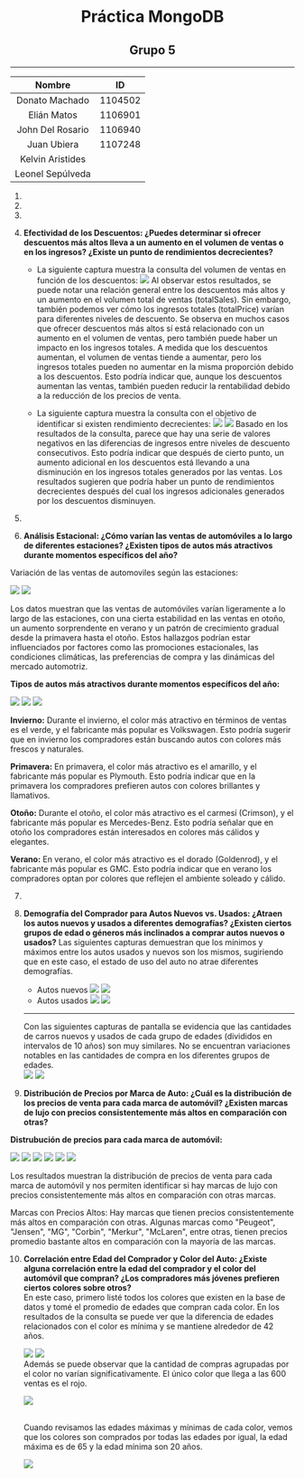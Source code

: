 
# <center>Práctica MongoDB</center>

## <center>Grupo 5</center>

---------------

| Nombre | ID |
|:------:|:--:|
|  Donato Machado   | 1104502 |
|  Elián Matos      | 1106901 |
|  John Del Rosario | 1106940 |
|  Juan Ubiera      | 1107248 |
|  Kelvin Aristides |    |
|  Leonel Sepúlveda |    |


1. 

2.

3.

4. **Efectividad de los Descuentos: ¿Puedes determinar si ofrecer descuentos más altos lleva a un
aumento en el volumen de ventas o en los ingresos? ¿Existe un punto de rendimientos decrecientes?**
    * La siguiente captura muestra la consulta del volumen de ventas en función de los descuentos:
    ![](./4/Volumenes%20de%20venta.png)
    Al observar estos resultados, se puede notar una relación general entre los descuentos más altos y un aumento en el volumen total de ventas (totalSales). Sin embargo, también podemos ver cómo los ingresos totales (totalPrice) varían para diferentes niveles de descuento.
Se observa en muchos casos que ofrecer descuentos más altos sí está relacionado con un aumento en el volumen de ventas, pero también puede haber un impacto en los ingresos totales. A medida que los descuentos aumentan, el volumen de ventas tiende a aumentar, pero los ingresos totales pueden no aumentar en la misma proporción debido a los descuentos. Esto podría indicar que, aunque los descuentos aumentan las ventas, también pueden reducir la rentabilidad debido a la reducción de los precios de venta.

   * La siguiente captura muestra la consulta con el objetivo de identificar si existen rendimiento decrecientes:
   ![](./4/Rendimiento%20decreciente%20Consulta.png)
   ![](./4/Rendimiento%20decrecient%20eResultado.png)
   Basado en los resultados de la consulta, parece que hay una serie de valores negativos en las diferencias de ingresos entre niveles de descuento consecutivos. Esto podría indicar que después de cierto punto, un aumento adicional en los descuentos está llevando a una disminución en los ingresos totales generados por las ventas. Los resultados sugieren que podría haber un punto de rendimientos decrecientes después del cual los ingresos adicionales generados por los descuentos disminuyen.

5.

6. **Análisis Estacional: ¿Cómo varían las ventas de automóviles a lo largo de diferentes estaciones? ¿Existen tipos de autos más atractivos durante momentos específicos del año?**

Variación de las ventas de automoviles según las estaciones:

![](./6/Análisis%20Estacional%20-%201.png)
![](./6/Análisis%20Estacional%20-%202.png)

Los datos muestran que las ventas de automóviles varían ligeramente a lo largo de las estaciones, con una cierta estabilidad en las ventas en otoño, un aumento sorprendente en verano y un patrón de crecimiento gradual desde la primavera hasta el otoño. Estos hallazgos podrían estar influenciados por factores como las promociones estacionales, las condiciones climáticas, las preferencias de compra y las dinámicas del mercado automotriz.

**Tipos de autos más atractivos durante momentos específicos del año:**

![](./6/tipos%20de%20autos%20atractivos%20-%201.png)
![](./6/tipos%20de%20autos%20atractivos%20-%202.png)
![](./6/tipos%20de%20autos%20atractivos%20-%203.png)


**Invierno:** Durante el invierno, el color más atractivo en términos de ventas es el verde, y el fabricante más popular es Volkswagen. Esto podría sugerir que en invierno los compradores están buscando autos con colores más frescos y naturales.

**Primavera:** En primavera, el color más atractivo es el amarillo, y el fabricante más popular es Plymouth. Esto podría indicar que en la primavera los compradores prefieren autos con colores brillantes y llamativos.

**Otoño:** Durante el otoño, el color más atractivo es el carmesí (Crimson), y el fabricante más popular es Mercedes-Benz. Esto podría señalar que en otoño los compradores están interesados en colores más cálidos y elegantes.

**Verano:** En verano, el color más atractivo es el dorado (Goldenrod), y el fabricante más popular es GMC. Esto podría indicar que en verano los compradores optan por colores que reflejen el ambiente soleado y cálido.


7.

8. **Demografía del Comprador para Autos Nuevos vs. Usados: ¿Atraen los autos nuevos y usados a diferentes demografías? ¿Existen ciertos grupos de edad o géneros más inclinados a comprar autos nuevos o usados?**
    Las siguientes capturas demuestran que los mínimos y máximos entre los autos usados y nuevos son los mismos, sugiriendo que en este caso, el estado de uso del auto no atrae diferentes demografías.<br>
    * Autos nuevos
    ![](./8/nuevo%20maxAge.png)
    ![](./8/nuevo%20minAge.png)
    * Autos usados
    ![](./8/usado%20maxAge.png)
    ![](./8/usado%20minAge.png)

    ---------------------

    Con las siguientes capturas de pantalla se evidencia que las cantidades de carros nuevos y usados de cada grupo de edades (divididos en intervalos de 10 años) son muy similares. No se encuentran variaciones notables en las cantidades de compra en los diferentes grupos de edades.<br>
    ![](./8/cantidad%20carros%20nuevos.png)
    ![](./8/comparacion%20cantidad%20carros%20usados.png)

9. **Distribución de Precios por Marca de Auto: ¿Cuál es la distribución de los precios de venta para cada
marca de automóvil? ¿Existen marcas de lujo con precios consistentemente más altos en comparación
con otras?**

**Distrubución de precios para cada marca de automóvil:**

 ![](./9/Distribución%20de%20precios%20por%20marca%20de%20auto%20-%201.png)
 ![](./9/Distribución%20de%20precios%20por%20marca%20de%20auto%20-%202.png)
 ![](./9/Distribución%20de%20precios%20por%20marca%20de%20auto%20-%203.png)
 ![](./9/Distribución%20de%20precios%20por%20marca%20de%20auto%20-%204.png)
 ![](./9/Distribución%20de%20precios%20por%20marca%20de%20auto%20-%205.png)
 ![](./9/Distribución%20de%20precios%20por%20marca%20de%20auto%20-%206.png)

Los resultados muestran la distribución de precios de venta para cada marca de automóvil y nos permiten identificar si hay marcas de lujo con precios consistentemente más altos en comparación con otras marcas.

Marcas con Precios Altos: Hay marcas que tienen precios consistentemente más altos en comparación con otras. Algunas marcas como "Peugeot", "Jensen", "MG", "Corbin", "Merkur", "McLaren", entre otras, tienen precios promedio bastante altos en comparación con la mayoría de las marcas.


10. **Correlación entre Edad del Comprador y Color del Auto: ¿Existe alguna correlación entre la edad del comprador y el color del automóvil que compran? ¿Los compradores más jóvenes prefieren ciertos colores sobre otros?**<br>
    En este caso, primero listé todos los colores que existen en la base de datos y tomé el promedio de edades que compran cada color. En los resultados de la consulta se puede ver que la diferencia de edades relacionados con el color es mínima y se mantiene alrededor de 42 años.

    ![](./10/lista%20de%20colores.png)
    ![](./10/promedio%20de%20edades%20por%20color.png)<br>
    Además se puede observar que la cantidad de compras agrupadas por el color no varían significativamente. El único color que llega a las 600 ventas es el rojo.

    ![](./10/cantidad%20de%20ventas%20por%20color.png)

    <br>
    Cuando revisamos las edades máximas y mínimas de cada color, vemos que los colores son comprados por todas las edades por igual, la edad máxima es de 65 y la edad mínima son 20 años.

    ![](./10/max%20y%20min%20edad%20por%20colores.png)

